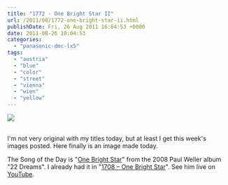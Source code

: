 ```yaml
---
title: "1772 - One Bright Star II"
url: /2011/08/1772-one-bright-star-ii.html
publishDate: Fri, 26 Aug 2011 16:04:53 +0000
date: 2011-08-26 18:04:53
categories: 
  - "panasonic-dmc-lx5"
tags: 
  - "austria"
  - "blue"
  - "color"
  - "street"
  - "vienna"
  - "wien"
  - "yellow"
---
```

<div class="container">
<div class="center"><a target="_blank" href="https://d25zfm9zpd7gm5.cloudfront.net/1200x1200/2011/20110826_080255_ps.jpg"><img src="https://d25zfm9zpd7gm5.cloudfront.net/0600x0600/2011/20110826_080255_ps.jpg" /></a></div>
</div>
<br />

I'm not very original with my titles today, but at least I get this week's images posted. Here finally is an image made today.

 The Song of the Day is "<a target="_blank" href="http://www.lyricsmode.com/lyrics/p/paul_weller/one_bright_star.html">One Bright Star</a>" from the 2008 Paul Weller album "22 Dreams". I already had it in "<a href="/2011/06/1708-one-bright-star.html" target="_blank">1708 – One Bright Star</a>". See him live on <a target="_blank" href="http://www.youtube.com/watch?v=McIYMGMXziE">YouTube</a>.
